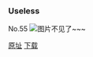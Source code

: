 ### Useless
No.55
![图片不见了~~~](https://imgs.xkcd.com/comics/useless.jpg)

[原址](https://xkcd.com//55) [下载](https://imgs.xkcd.com/comics/useless.jpg)

